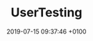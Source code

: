 ---
title: UserTesting
intro: Know how users interact with designs and fix UX issues before writing a single line of code.
link: http://www.usertesting.com
category:
- User research
image: "/assets/images/usertesting.svg"
date: 2019-07-15 09:37:46 +0100
---
